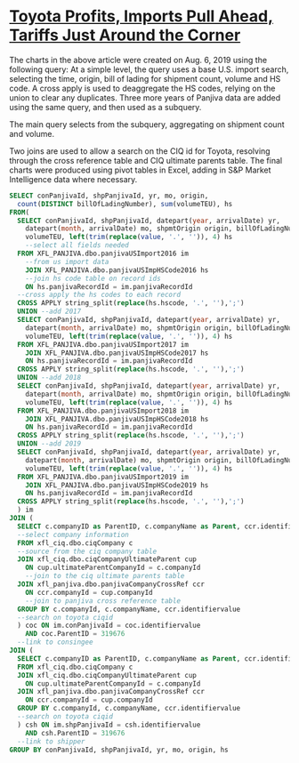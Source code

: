 # [Toyota Profits, Imports Pull Ahead, Tariffs Just Around the Corner](https://panjiva.com/research/toyota-profits-imports-pull-ahead-tariffs-just-around-the-corner/28476)

The charts in the above article were created on Aug. 6, 2019 using the following query: At a simple level, the query uses a base U.S. import search, selecting the time, origin, bill of lading for shipment count, volume and HS code. A cross apply is used to deaggregate the HS codes, relying on the union to clear any duplicates. Three more years of Panjiva data are added using the same query, and then used as a subquery. 

The main query selects from the subquery, aggregating on shipment count and volume.

Two joins are used to allow a search on the CIQ id for Toyota, resolving through the cross reference table and CIQ ultimate parents table. The final charts were produced using pivot tables in Excel, adding in S&P Market Intelligence data where necessary.

```sql
SELECT conPanjivaId, shpPanjivaId, yr, mo, origin,
  count(DISTINCT billOfLadingNumber), sum(volumeTEU), hs
FROM(
  SELECT conPanjivaId, shpPanjivaId, datepart(year, arrivalDate) yr,
    datepart(month, arrivalDate) mo, shpmtOrigin origin, billOfLadingNumber,
    volumeTEU, left(trim(replace(value, '.', '')), 4) hs
    --select all fields needed
  FROM XFL_PANJIVA.dbo.panjivaUSImport2016 im
  	--from us import data
    JOIN XFL_PANJIVA.dbo.panjivaUSImpHSCode2016 hs
    --join hs code table on record ids
    ON hs.panjivaRecordId = im.panjivaRecordId
  --cross apply the hs codes to each record
  CROSS APPLY string_split(replace(hs.hscode, '.', ''),';')
  UNION --add 2017
  SELECT conPanjivaId, shpPanjivaId, datepart(year, arrivalDate) yr,
    datepart(month, arrivalDate) mo, shpmtOrigin origin, billOfLadingNumber,
    volumeTEU, left(trim(replace(value, '.', '')), 4) hs
  FROM XFL_PANJIVA.dbo.panjivaUSImport2017 im
    JOIN XFL_PANJIVA.dbo.panjivaUSImpHSCode2017 hs
    ON hs.panjivaRecordId = im.panjivaRecordId
  CROSS APPLY string_split(replace(hs.hscode, '.', ''),';')
  UNION --add 2018
  SELECT conPanjivaId, shpPanjivaId, datepart(year, arrivalDate) yr,
    datepart(month, arrivalDate) mo, shpmtOrigin origin, billOfLadingNumber,
    volumeTEU, left(trim(replace(value, '.', '')), 4) hs
  FROM XFL_PANJIVA.dbo.panjivaUSImport2018 im
    JOIN XFL_PANJIVA.dbo.panjivaUSImpHSCode2018 hs
    ON hs.panjivaRecordId = im.panjivaRecordId
  CROSS APPLY string_split(replace(hs.hscode, '.', ''),';')
  UNION --add 2019
  SELECT conPanjivaId, shpPanjivaId, datepart(year, arrivalDate) yr,
    datepart(month, arrivalDate) mo, shpmtOrigin origin, billOfLadingNumber,
    volumeTEU, left(trim(replace(value, '.', '')), 4) hs
  FROM XFL_PANJIVA.dbo.panjivaUSImport2019 im
    JOIN XFL_PANJIVA.dbo.panjivaUSImpHSCode2019 hs
    ON hs.panjivaRecordId = im.panjivaRecordId
  CROSS APPLY string_split(replace(hs.hscode, '.', ''),';')
  ) im
JOIN (
  SELECT c.companyID as ParentID, c.companyName as Parent, ccr.identifiervalue
  --select company information
  FROM xfl_ciq.dbo.ciqCompany c
  --source from the ciq company table
  JOIN xfl_ciq.dbo.ciqCompanyUltimateParent cup
    ON cup.ultimateParentCompanyId = c.companyId
    --join to the ciq ultimate parents table
  JOIN xfl_panjiva.dbo.panjivaCompanyCrossRef ccr
    ON ccr.companyId = cup.companyId
    --join to panjiva cross reference table
  GROUP BY c.companyId, c.companyName, ccr.identifiervalue
  --search on toyota ciqid
  ) coc ON im.conPanjivaId = coc.identifiervalue 
    AND coc.ParentID = 319676
  --link to consingee
JOIN (
  SELECT c.companyID as ParentID, c.companyName as Parent, ccr.identifiervalue
  FROM xfl_ciq.dbo.ciqCompany c
  JOIN xfl_ciq.dbo.ciqCompanyUltimateParent cup
    ON cup.ultimateParentCompanyId = c.companyId
  JOIN xfl_panjiva.dbo.panjivaCompanyCrossRef ccr
    ON ccr.companyId = cup.companyId
  GROUP BY c.companyId, c.companyName, ccr.identifiervalue
  --search on toyota ciqid
  ) csh ON im.shpPanjivaId = csh.identifiervalue 
    AND csh.ParentID = 319676
  --link to shipper
GROUP BY conPanjivaId, shpPanjivaId, yr, mo, origin, hs
```
